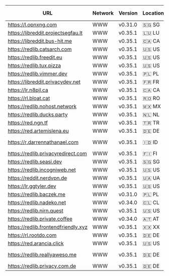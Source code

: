 |URL|Network|Version|Location|Behind Cloudflare?|Comment|
|-|-|-|-|-|-|
|https://l.opnxng.com|WWW|v0.31.0|🇸🇬 SG|||
|https://libreddit.projectsegfau.lt|WWW|v0.35.1|🇱🇺 LU|||
|https://libreddit.bus-hit.me|WWW|v0.35.1|🇨🇦 CA|||
|https://redlib.catsarch.com|WWW|v0.35.1|🇺🇸 US|||
|https://redlib.freedit.eu|WWW|v0.35.1|🇺🇸 US|||
|https://redlib.tux.pizza|WWW|v0.35.1|🇺🇸 US|||
|https://redlib.vimmer.dev|WWW|v0.35.1|🇵🇱 PL|||
|https://libreddit.privacydev.net|WWW|v0.35.1|🇫🇷 FR|||
|https://lr.n8pjl.ca|WWW|v0.35.1|🇨🇦 CA|||
|https://rl.bloat.cat|WWW|v0.35.1|🇷🇴 RO|||
|https://redlib.nohost.network|WWW|v0.35.1|🇲🇽 MX|||
|https://redlib.ducks.party|WWW|v0.35.1|🇳🇱 NL|||
|https://red.ngn.tf|WWW|v0.35.1|🇹🇷 TR|||
|https://red.artemislena.eu|WWW|v0.35.1|🇩🇪 DE||Be crime do gay|
|https://r.darrennathanael.com|WWW|v0.35.1|🇮🇩 ID||contact noc at darrennathanael.com|
|https://redlib.privacyredirect.com|WWW|v0.35.1|🇫🇮 FI|||
|https://redlib.seasi.dev|WWW|v0.35.1|🇸🇬 SG|||
|https://redlib.incogniweb.net|WWW|v0.35.1|🇺🇸 US|||
|https://reddit.nerdvpn.de|WWW|v0.35.1|🇺🇦 UA||SFW only|
|https://lr.ggtyler.dev|WWW|v0.35.1|🇺🇸 US|||
|https://redlib.baczek.me|WWW|v0.31.0|🇵🇱 PL|||
|https://redlib.nadeko.net|WWW|v0.34.0|🇨🇱 CL||I don't like reddit.|
|https://redlib.nirn.quest|WWW|v0.35.1|🇺🇸 US|||
|https://redlib.private.coffee|WWW|v0.34.0|🇦🇹 AT|||
|https://redlib.frontendfriendly.xyz|WWW|v0.35.1|🇽🇽 XX|||
|https://rl.rootdo.com|WWW|v0.35.1|🇩🇪 DE|||
|https://red.arancia.click|WWW|v0.35.1|🇺🇸 US|||
|https://redlib.reallyaweso.me|WWW|v0.35.1|🇩🇪 DE||A reallyaweso.me redlib instance!|
|https://redlib.privacy.com.de|WWW|v0.35.1|🇩🇪 DE|||
